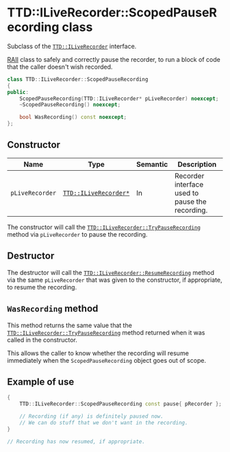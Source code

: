 # TTD::ILiveRecorder::ScopedPauseRecording class

Subclass of the [`TTD::ILiveRecorder`](interface-ILiveRecorder.md) interface.

[RAII](https://en.cppreference.com/w/cpp/language/raii) class to safely and correctly pause the recorder,
to run a block of code that the caller doesn't wish recorded.

```C++
class TTD::ILiveRecorder::ScopedPauseRecording
{
public:
    ScopedPauseRecording(TTD::ILiveRecorder* pLiveRecorder) noexcept;
    ~ScopedPauseRecording() noexcept;

    bool WasRecording() const noexcept;
};
```

## Constructor

| Name            | Type                                                   | Semantic | Description
|-                |-                                                       |-         |-
| `pLiveRecorder` | [`TTD::ILiveRecorder*`](../interface-ILiveRecorder.md) | In       | Recorder interface used to pause the recording.

The constructor will call the [`TTD::ILiveRecorder::TryPauseRecording`](ILiveRecorder_TryPauseRecording.md) method
via `pLiveRecorder` to pause the recording.

## Destructor

The destructor will call the [`TTD::ILiveRecorder::ResumeRecording`](ILiveRecorder_ResumeRecording.md) method
via the same `pLiveRecorder` that was given to the constructor, if appropriate, to resume the recording.

## `WasRecording` method

This method returns the same value that the [`TTD::ILiveRecorder::TryPauseRecording`](ILiveRecorder_TryPauseRecording.md) method
returned when it was called in the constructor.

This allows the caller to know whether the recording will resume immediately when the `ScopedPauseRecording` object goes out of scope.

## Example of use

```C++
{
    TTD::ILiveRecorder::ScopedPauseRecording const pause{ pRecorder };

    // Recording (if any) is definitely paused now.
    // We can do stuff that we don't want in the recording.
}

// Recording has now resumed, if appropriate.
```
